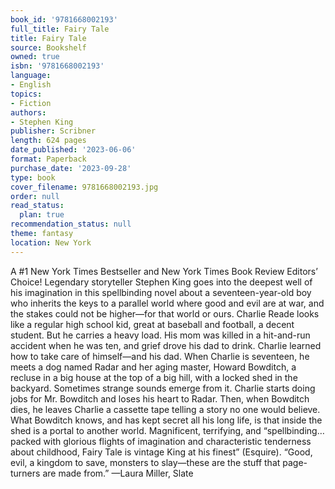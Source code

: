 ```yaml
---
book_id: '9781668002193'
full_title: Fairy Tale
title: Fairy Tale
source: Bookshelf
owned: true
isbn: '9781668002193'
language:
- English
topics:
- Fiction
authors:
- Stephen King
publisher: Scribner
length: 624 pages
date_published: '2023-06-06'
format: Paperback
purchase_date: '2023-09-28'
type: book
cover_filename: 9781668002193.jpg
order: null
read_status:
  plan: true
recommendation_status: null
theme: fantasy
location: New York
---
```

A #1 New York Times Bestseller and New York Times Book Review Editors’ Choice! Legendary storyteller Stephen King goes into the deepest well of his imagination in this spellbinding novel about a seventeen-year-old boy who inherits the keys to a parallel world where good and evil are at war, and the stakes could not be higher—for that world or ours. Charlie Reade looks like a regular high school kid, great at baseball and football, a decent student. But he carries a heavy load. His mom was killed in a hit-and-run accident when he was ten, and grief drove his dad to drink. Charlie learned how to take care of himself—and his dad. When Charlie is seventeen, he meets a dog named Radar and her aging master, Howard Bowditch, a recluse in a big house at the top of a big hill, with a locked shed in the backyard. Sometimes strange sounds emerge from it. Charlie starts doing jobs for Mr. Bowditch and loses his heart to Radar. Then, when Bowditch dies, he leaves Charlie a cassette tape telling a story no one would believe. What Bowditch knows, and has kept secret all his long life, is that inside the shed is a portal to another world. Magnificent, terrifying, and “spellbinding…packed with glorious flights of imagination and characteristic tenderness about childhood, Fairy Tale is vintage King at his finest” (Esquire). “Good, evil, a kingdom to save, monsters to slay—these are the stuff that page-turners are made from.” —Laura Miller, Slate
